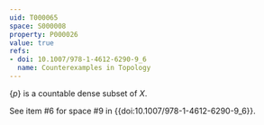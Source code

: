 ```yaml
---
uid: T000065
space: S000008
property: P000026
value: true
refs:
- doi: 10.1007/978-1-4612-6290-9_6
  name: Counterexamples in Topology
---
```


$\{p\}$ is a countable dense subset of $X$.

See item #6 for space #9 in {{doi:10.1007/978-1-4612-6290-9_6}}.
